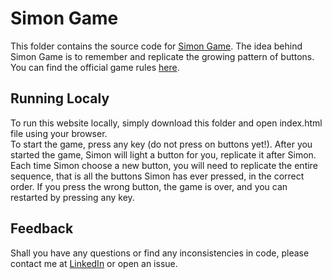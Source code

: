 # Simon Game
This folder contains the source code for [Simon Game](https://en.wikipedia.org/wiki/Simon_(game)). 
The idea behind Simon Game is to remember and replicate the growing pattern of buttons. You can find the official game rules [here](https://www.ultraboardgames.com/simon/game-rules.php).

## Running Localy
To run this website locally, simply download this folder and open index.html file using your browser.   
To start the game, press any key (do not press on buttons yet!). 
After you started the game, Simon will light a button for you, replicate it after Simon.
Each time Simon choose a new button, you will need to replicate the entire sequence, that is all the buttons Simon has ever pressed, in the correct order.
If you press the wrong button, the game is over, and you can restarted by pressing any key.

## Feedback
Shall you have any questions or find any inconsistencies in code, please contact me at [LinkedIn](https://www.linkedin.com/in/anatoly-ryabchenko/) or open an issue.
